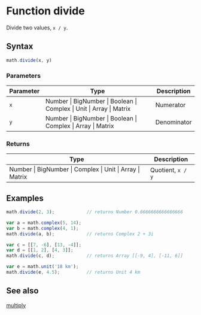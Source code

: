# Function divide

Divide two values, `x / y`.


## Syntax

```js
math.divide(x, y)
```

### Parameters

Parameter | Type | Description
--------- | ---- | -----------
`x`       | Number &#124; BigNumber &#124; Boolean &#124; Complex &#124; Unit &#124; Array &#124; Matrix | Numerator
`y`       | Number &#124; BigNumber &#124; Boolean &#124; Complex &#124; Array &#124; Matrix | Denominator

### Returns

Type | Description
---- | -----------
Number &#124; BigNumber &#124; Complex &#124; Unit &#124; Array &#124; Matrix | Quotient, `x / y`


## Examples

```js
math.divide(2, 3);            // returns Number 0.6666666666666666

var a = math.complex(5, 14);
var b = math.complex(4, 1);
math.divide(a, b);            // returns Complex 2 + 3i

var c = [[7, -6], [13, -4]];
var d = [[1, 2], [4, 3]];
math.divide(c, d);            // returns Array [[-9, 4], [-11, 6]]

var e = math.unit('18 km');
math.divide(e, 4.5);          // returns Unit 4 km
```


## See also

[multiply](#multiply.md)
